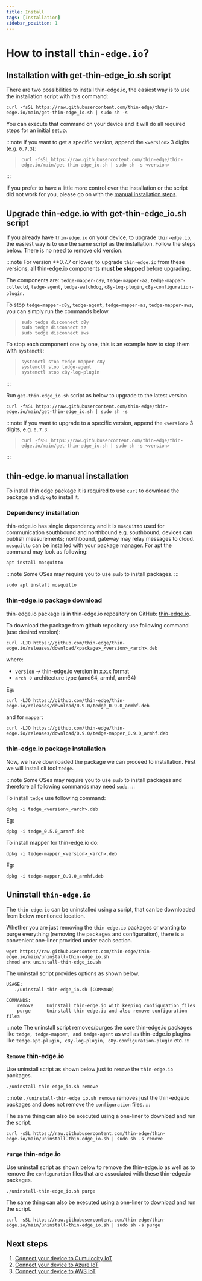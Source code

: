 ```yaml
---
title: Install
tags: [Installation]
sidebar_position: 1
---
```


# How to install `thin-edge.io`?

## Installation with get-thin-edge_io.sh script

There are two possibilities to install thin-edge.io, the easiest way is to use the installation script with this command:

```shell
curl -fsSL https://raw.githubusercontent.com/thin-edge/thin-edge.io/main/get-thin-edge_io.sh | sudo sh -s
```

You can execute that command on your device and it will do all required steps for an initial setup.

:::note
If you want to get a specific version, append the `<version>` 3 digits (e.g. `0.7.3`):

> ```shell
> curl -fsSL https://raw.githubusercontent.com/thin-edge/thin-edge.io/main/get-thin-edge_io.sh | sudo sh -s <version>
> ```
:::

If you prefer to have a little more control over the installation or the script did not work for you,
please go on with the [manual installation steps](#manual-installation-steps).

## Upgrade thin-edge.io with get-thin-edge_io.sh script

If you already have `thin-edge.io` on your device, to upgrade `thin-edge.io`,
the easiest way is to use the same script as the installation. Follow the steps below.
There is no need to remove old version.

:::note
For version **0.7.7 or lower, to upgrade `thin-edge.io` from these versions,
all thin-edge.io components **must be stopped** before upgrading.

The components are:
`tedge-mapper-c8y`, `tedge-mapper-az`, `tedge-mapper-collectd`, `tedge-agent`, `tedge-watchdog`, `c8y-log-plugin`, `c8y-configuration-plugin`.

To stop `tedge-mapper-c8y`, `tedge-agent`, `tedge-mapper-az`, `tedge-mapper-aws`, you can simply run the commands below.

> ```shell
> sudo tedge disconnect c8y
> sudo tedge disconnect az
> sudo tedge disconnect aws
> ```

To stop each component one by one, this is an example how to stop them with `systemctl`:

> ```shell
> systemctl stop tedge-mapper-c8y
> systemctl stop tedge-agent
> systemctl stop c8y-log-plugin
> ```
:::

Run `get-thin-edge_io.sh` script as below to upgrade to the latest version.

```shell
curl -fsSL https://raw.githubusercontent.com/thin-edge/thin-edge.io/main/get-thin-edge_io.sh | sudo sh -s
```

:::note
If you want to upgrade to a specific version, append the `<version>` 3 digits, e.g. `0.7.3`:

> ```shell
> curl -fsSL https://raw.githubusercontent.com/thin-edge/thin-edge.io/main/get-thin-edge_io.sh | sudo sh -s <version>
> ```
:::

## thin-edge.io manual installation

To install thin edge package it is required to use `curl` to download the package and `dpkg` to install it.

### Dependency installation

thin-edge.io has single dependency and it is `mosquitto` used for communication southbound and northbound e.g. southbound, devices can publish measurements; northbound, gateway may relay messages to cloud.
`mosquitto` can be installed with your package manager. For apt the command may look as following:

```shell
apt install mosquitto
```

:::note
Some OSes may require you to use `sudo` to install packages.
:::

```shell
sudo apt install mosquitto
```

### thin-edge.io package download

thin-edge.io package is in thin-edge.io repository on GitHub: [thin-edge.io](https://github.com/thin-edge/thin-edge.io/releases).

To download the package from github repository use following command (use desired version):

```shell
curl -LJO https://github.com/thin-edge/thin-edge.io/releases/download/<package>_<version>_<arch>.deb
```

where:
- `version` -> thin-edge.io version in x.x.x format
- `arch` -> architecture type (amd64, armhf, arm64)

Eg:

```shell
curl -LJO https://github.com/thin-edge/thin-edge.io/releases/download/0.9.0/tedge_0.9.0_armhf.deb
```

and for `mapper`:

```shell
curl -LJO https://github.com/thin-edge/thin-edge.io/releases/download/0.9.0/tedge-mapper_0.9.0_armhf.deb
```

### thin-edge.io package installation

Now, we have downloaded the package we can proceed to installation. First we will install cli tool `tedge`.

:::note
Some OSes may require you to use `sudo` to install packages and therefore all following commands may need `sudo`.
:::

To install `tedge` use following command:

```shell
dpkg -i tedge_<version>_<arch>.deb
```

Eg:

```shell
dpkg -i tedge_0.5.0_armhf.deb
```

To install mapper for thin-edge.io do:

```shell
dpkg -i tedge-mapper_<version>_<arch>.deb
```

Eg:

```shell
dpkg -i tedge-mapper_0.9.0_armhf.deb
```

## Uninstall `thin-edge.io`

The `thin-edge.io` can be uninstalled using a script, that can be downloaded
from below mentioned location.

Whether you are just removing the `thin-edge.io` packages or wanting to purge everything (removing the packages and configuration), there is a convenient one-liner provided under each section.

```shell
wget https://raw.githubusercontent.com/thin-edge/thin-edge.io/main/uninstall-thin-edge_io.sh
chmod a+x uninstall-thin-edge_io.sh
```

The uninstall script provides options as shown below.

```shell
USAGE: 
   ./uninstall-thin-edge_io.sh [COMMAND]
    
COMMANDS:
    remove     Uninstall thin-edge.io with keeping configuration files
    purge      Uninstall thin-edge.io and also remove configuration files
```

:::note
The uninstall script removes/purges the core thin-edge.io packages like `tedge,
tedge-mapper, and tedge-agent` as well as thin-edge.io plugins like `tedge-apt-plugin,
c8y-log-plugin, c8y-configuration-plugin` etc.
:::

### `Remove` thin-edge.io

Use uninstall script as shown below just to `remove` the `thin-edge.io` packages.

```shell
./uninstall-thin-edge_io.sh remove
```

:::note
`./uninstall-thin-edge_io.sh remove` removes just the thin-edge.io packages and does not remove the `configuration` files.
:::

The same thing can also be executed using a one-liner to download and run the script.

```shell
curl -sSL https://raw.githubusercontent.com/thin-edge/thin-edge.io/main/uninstall-thin-edge_io.sh | sudo sh -s remove
```

### `Purge` thin-edge.io

Use uninstall script as shown below to remove the thin-edge.io as well as to remove the `configuration` files that are
associated with these thin-edge.io packages.

```shell
./uninstall-thin-edge_io.sh purge
```

The same thing can also be executed using a one-liner to download and run the script.

```shell
curl -sSL https://raw.githubusercontent.com/thin-edge/thin-edge.io/main/uninstall-thin-edge_io.sh | sudo sh -s purge
```

## Next steps

1. [Connect your device to Cumulocity IoT](../../start/connect-c8y.md)
2. [Connect your device to Azure IoT](../../start/connect-azure.md)
3. [Connect your device to AWS IoT](../../start/connect-aws.md)
